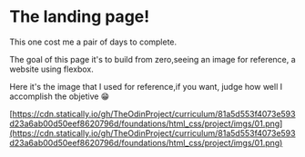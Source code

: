 # The landing page! 
This one cost me a pair of days to complete.

The goal of this page it's to build from zero,seeing an image for reference, a website using flexbox.

Here it's the image that I used for reference,if you want, judge how well I accomplish the objetive 😁

[https://cdn.statically.io/gh/TheOdinProject/curriculum/81a5d553f4073e593d23a6ab00d50eef8620796d/foundations/html_css/project/imgs/01.png](https://cdn.statically.io/gh/TheOdinProject/curriculum/81a5d553f4073e593d23a6ab00d50eef8620796d/foundations/html_css/project/imgs/01.png)
